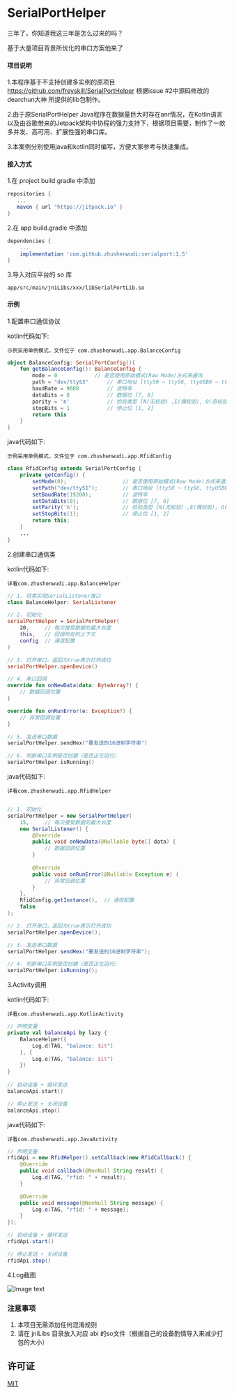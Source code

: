 # SerialPortHelper

三年了，你知道我这三年是怎么过来的吗？

基于大量项目背景所优化的串口方案他来了

#### 项目说明
1.本程序基于不支持创建多实例的原项目 https://github.com/freyskill/SerialPortHelper 根据issue #2中源码修改的 dearchun大神 所提供的lib包制作。  

2.由于原SerialPortHelper Java程序在数据量巨大时存在anr情况，在Kotlin语言以及由谷歌带来的Jetpack架构中协程的强力支持下，根据项目需要，制作了一款多并发、高可用、扩展性强的串口库。

3.本案例分别使用java和kotlin同时编写，方便大家参考与快速集成。

#### 接入方式
1.在 project build.gradle 中添加

```groovy
repositories {
   ...
   maven { url "https://jitpack.io" }
}
```

2.在 app build.gradle 中添加

```groovy
dependencies {
    ...
    implementation 'com.github.zhushenwudi:serialport:1.5'
}
```

3.导入对应平台的 so 库

    app/src/main/jniLibs/xxx/libSerialPortLib.so

#### 示例
1.配置串口通信协议

kotlin代码如下:

    示例采用单例模式，文件位于 com.zhushenwudi.app.BalanceConfig

```kotlin
object BalanceConfig: SerialPortConfig(){
    fun getBalanceConfig(): BalanceConfig {
        mode = 0			// 是否使用原始模式(Raw Mode)方式来通讯
        path = "dev/ttyS3"		// 串口地址 [ttyS0 ~ ttyS6, ttyUSB0 ~ ttyUSB4]
        baudRate = 9600			// 波特率
        dataBits = 8			// 数据位 [7, 8]
        parity = 'n'			// 检验类型 [N(无校验) ,E(偶校验), O(奇校验)] (大小写随意)
        stopBits = 1			// 停止位 [1, 2]
        return this
    }
}
```
java代码如下:

    示例采用单例模式，文件位于 com.zhushenwudi.app.RfidConfig

```java
class RfidConfig extends SerialPortConfig {
	private getConfig() {
	    setMode(0);                  // 是否使用原始模式(Raw Mode)方式来通讯
	    setPath("dev/ttyS1");        // 串口地址 [ttyS0 ~ ttyS6, ttyUSB0 ~ ttyUSB4]
	    setBaudRate(19200);          // 波特率
	    setDataBits(8);              // 数据位 [7, 8]
	    setParity('n');              // 检验类型 [N(无校验) ,E(偶校验), O(奇校验)] (大小写随意)
	    setStopBits(1);              // 停止位 [1, 2]
	    return this;
	}
	...
}
```

2.创建串口通信类

kotlin代码如下:

    详看com.zhushenwudi.app.BalanceHelper

```kotlin
// 1. 将类实现SerialListener接口
class BalanceHelper: SerialListener

// 2. 初始化
serialPortHelper = SerialPortHelper(
    20,     // 每次接受数据的最大长度
    this,   // 回调所在的上下文
    config  // 通信配置
)

// 3. 打开串口，返回为true表示打开成功
serialPortHelper.openDevice()

// 4. 串口回调
override fun onNewData(data: ByteArray?) {
    // 数据回调位置
}

override fun onRunError(e: Exception?) {
    // 异常回调位置
}

// 5. 发送串口数据
serialPortHelper.sendHex("要发送的16进制字符串")

// 6. 判断串口实例是否创建（是否正在运行）
serialPortHelper.isRunning()
```

java代码如下:

    详看com.zhushenwudi.app.RfidHelper

```java

// 1. 初始化
serialPortHelper = new SerialPortHelper(
	15, 	// 每次接受数据的最大长度
	new SerialListener() {
	    @Override
	    public void onNewData(@Nullable byte[] data) {
	        // 数据回调位置
	    }
	
	    @Override
	    public void onRunError(@Nullable Exception e) {
	        // 异常回调位置
	    }
	},
	RfidConfig.getInstance(),  // 通信配置
	false
);

// 2. 打开串口，返回为true表示打开成功
serialPortHelper.openDevice();

// 3. 发送串口数据
serialPortHelper.sendHex("要发送的16进制字符串");

// 4. 判断串口实例是否创建（是否正在运行）
serialPortHelper.isRunning();
```

3.Activity调用

kotlin代码如下:

    详看com.zhushenwudi.app.KotlinActivity

```kotlin
// 声明变量
private val balanceApi by lazy {
    BalanceHelper({
        Log.d(TAG, "balance: $it")
    }, {
        Log.e(TAG, "balance: $it")
    })
}
        
// 启动设备 + 循环发送
balanceApi.start()

// 停止发送 + 关闭设备
balanceApi.stop()
```

java代码如下:

    详看com.zhushenwudi.app.JavaActivity

```java
// 声明变量
rfidApi = new RfidHelper().setCallback(new RfidCallback() {
    @Override
    public void callback(@NonNull String result) {
        Log.d(TAG, "rfid: " + result);
    }

    @Override
    public void message(@NonNull String message) {
        Log.e(TAG, "rfid: " + message);
    }
});

// 启动设备 + 循环发送
rfidApi.start()

// 停止发送 + 关闭设备
rfidApi.stop()
```

4.Log截图

![Image text](https://raw.githubusercontent.com/zhushenwudi/serialport/master/example.png)

### 注意事项

1. 本项目无需添加任何混淆规则
2. 请在 jniLibs 目录放入对应 abi 的so文件（根据自己的设备酌情导入来减少打包的大小）

## 许可证

[MIT](https://github.com/zhushenwudi/serialport/blob/master/LICENSE)
